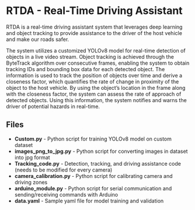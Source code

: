 # RTDA - Real-Time Driving Assistant

RTDA is a real-time driving assistant system that leverages deep learning and object tracking to provide assistance to the driver of the host vehicle and make our roads safer.

The system utilizes a customized YOLOv8 model for real-time detection of objects in a live video stream. Object tracking is achieved through the ByteTrack algorithm over consecutive frames, enabling the system to obtain tracking IDs and bounding box data for each detected object. The information is used to track the position of objects over time and derive a closeness factor, which quantifies the rate of change in proximity of the object to the host vehicle. By using the object’s location in the frame along with the closeness factor, the system can assess the rate of approach of detected objects. Using this information, the system notifies and warns the driver of potential hazards in real-time.

## Files

- **Custom.py** - Python script for training YOLOv8 model on custom dataset
- **images_png_to_jpg.py** - Python script for converting images in dataset into jpg format
- **Tracking_code.py** - Detection, tracking, and driving assistance code (needs to be modified for every camera)
- **camera_calibration.py** - Python script for calibrating camera and driving zones
- **arduino_module.py** - Python script for serial communication and sending/receiving commands with Arduino
- **data.yaml** - Sample yaml file for model training and validation

